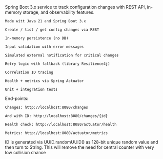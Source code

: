 Spring Boot 3.x service to track configuration changes with REST API, in-memory storage, and observability features.

	Made witt Java 21 and Spring Boot 3.x

	Create / list / get config changes via REST

	In-memory persistence (no DB)

	Input validation with error messages

	Simulated external notification for critical changes

	Retry logic with fallback (library Resilience4j)

	Correlation ID tracing

	Health + metrics via Spring Actuator

	Unit + integration tests


End-points:

	Changes: http://localhost:8080/changes
 
	And with ID: http://localhost:8080/changes/{id}
 
	Health check: http://localhost:8080/actuator/health
 
	Metrics: http://localhost:8080/actuator/metrics
	
ID is generated via UUID.randomUUID() as 128-bit unique random value and then turn to String.
This will remove the need for central counter with very low collision chance
